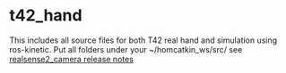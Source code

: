 # t42_hand
This includes all source files for both T42 real hand and simulation using ros-kinetic.
Put all folders under your ~/homcatkin_ws/src/
see [realsense2_camera release notes](https://github.com/IntelRealSense/realsense-ros/releases)

